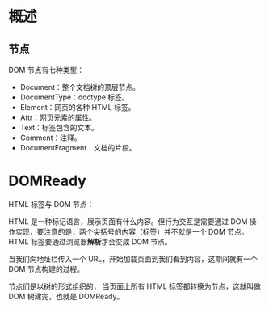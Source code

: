# 概述

## 节点

DOM 节点有七种类型：

+ Document：整个文档树的顶层节点。
+ DocumentType：doctype 标签。
+ Element：网页的各种 HTML 标签。
+ Attr：网页元素的属性。
+ Text：标签包含的文本。
+ Comment：注释。
+ DocumentFragment：文档的片段。

# DOMReady

HTML 标签与 DOM 节点：

HTML 是一种标记语言，展示页面有什么内容。但行为交互是需要通过 DOM 操作实现，要注意的是，两个尖括号的内容（标签）并不就是一个 DOM 节点。HTML 标签要通过浏览器**解析**才会变成 DOM 节点。

当我们向地址栏传入一个 URL，开始加载页面到我们看到内容，这期间就有一个 DOM 节点构建的过程。

节点们是以树的形式组织的， 当页面上所有 HTML 标签都转换为节点，这就叫做 DOM 树建完，也就是 DOMReady。

